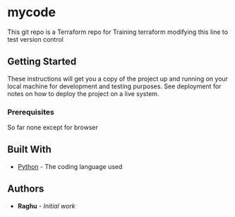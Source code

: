 # mycode 

This git repo is a Terraform repo for Training terraform
modifying this line to test version control
## Getting Started

These instructions will get you a copy of the project up and running on your local machine
for development and testing purposes. See deployment for notes on how to deploy the project
on a live system.

### Prerequisites

So far none except for browser

## Built With

* [Python](https://www.python.org/) - The coding language used

## Authors

* **Raghu** - *Initial work* 
